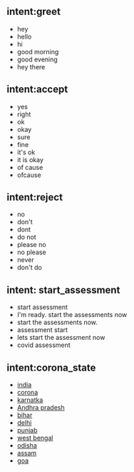 ## intent:greet
- hey
- hello
- hi
- good morning
- good evening
- hey there

## intent:accept
- yes
- right
- ok
- okay
- sure
- fine
- it's ok
- it is okay
- of cause
- ofcause

## intent:reject
- no
- don't
- dont
- do not
- please no
- no please
- never
- don't do

## intent: start_assessment
- start assessment
- I'm ready. start the assessments now
- start the assessments now.
- assessment start
- lets start the assessment now
- covid assessment

## intent:corona_state
- [india](state)
- [corona](state)
- [karnatka](state)
- [Andhra pradesh](state)
- [bihar](state)
- [delhi](state)
- [punjab](state)
- [west bengal](state)
- [odisha](state)
- [assam](state)
- [goa](state)
